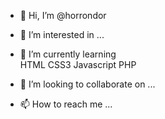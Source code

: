 - 👋 Hi, I’m @horrondor
- 👀 I’m interested in ...
- 🌱 I’m currently learning  
     HTML
     CSS3
     Javascript
     PHP

- 💞️ I’m looking to collaborate on ...
- 📫 How to reach me ...

<!---
horrondor/horrondor is a ✨ special ✨ repository because its `README.md` (this file) appears on your GitHub profile.
You can click the Preview link to take a look at your changes.
--->
